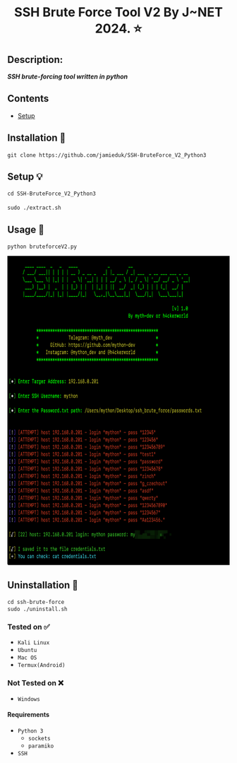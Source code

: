 <h1 align="center">SSH Brute Force Tool V2 By J~NET 2024. ⭐</h1>

## Description:

***SSH brute-forcing tool written in python***

## Contents

- [Setup](https://github.com/jamieduk/SSH-BruteForce_V2_Python3)

## Installation :floppy_disk:

```
git clone https://github.com/jamieduk/SSH-BruteForce_V2_Python3
```

## Setup :bulb:

```
cd SSH-BruteForce_V2_Python3

sudo ./extract.sh
```
## Usage :rocket:

```
python bruteforceV2.py
```
<p align = "center">
<img src="https://github.com/mython-dev/ssh-brute-force/blob/main/screenshots/screenshots.png" width="600" height="700">
</p>

## Uninstallation  📁

```
cd ssh-brute-force
sudo ./uninstall.sh
```

<!-- ### Support

OS         | Support Level
-----------|-----------
Linux      | ✅
Android    | ✅
iPhone     | ❌
MacOS      | ✅
Windows    | Not tested -->

### Tested on ✅

 - `Kali Linux`
 - `Ubuntu`
 - `Mac OS`
 - `Termux(Android)`

### Not Tested on ❌

 - `Windows`

#### Requirements

- `Python 3`
    - `sockets`
    - `paramiko`
- `SSH`
